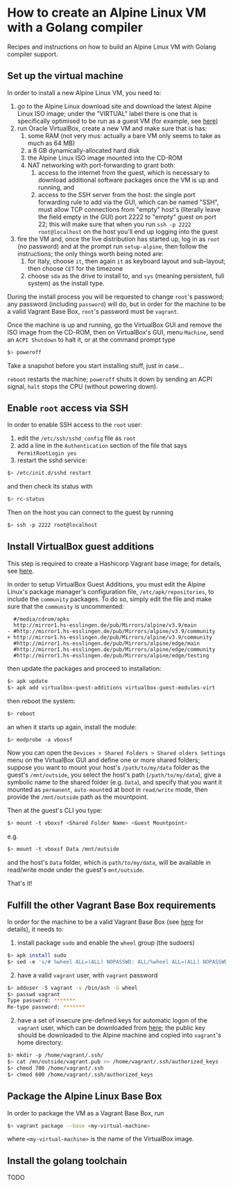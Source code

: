 # How to create an Alpine Linux VM with a Golang compiler

Recipes and instructions on how to build an Alpine Linux VM with Golang compiler support.

## Set up the virtual machine

In order to install a new Alpine Linux VM, you need to:

1. go to the Alpine Linux download site and download the latest Alpine Linux ISO image; under the "VIRTUAL" label there is one that is specifically optimised to be run as a guest VM (for example, see [here](http://dl-cdn.alpinelinux.org/alpine/v3.9/releases/x86_64/alpine-virt-3.9.0-x86_64.iso))
2. run Oracle VirtualBox, create a new VM and make sure that is has:
   1. some RAM (not very mus: actually a bare VM only seems to take as much as 64 MB)
   2. a 8 GB dynamically-allocated hard disk
   3. the Alpine Linux ISO image mounted into the CD-ROM
   4. NAT networking with port-forwarding to grant both:
      1. access to the internet from the guest, which is necessary to download additional software packages once the VM is up and running, and 
      2. access to the SSH server from the host: the single port forwarding rule to add via the GUI, which can be named "SSH", must allow TCP connections from "empty" host's (literally leave the field empty in the GUI) port 2222 to "empty" guest on port 22; 
   this will make sure that when you run `ssh -p 2222 root@localhost` on the host you'll end up logging into the guest
3. fire the VM and, once the live distribution has started up, log in as `root` (no password) and at the prompt run `setup-alpine`, then follow the instructions; the only things worth being noted are:
   1. for Italy, choose `it`, then again `it` as keyboard layout and sub-layout; then choose `CET` for the timezone
   2. choose `sda` as the drive to install to, and `sys` (meaning persistent, full system) as the install type.

During the install process you will be requested to change `root`'s password; any password (including `password`) will do, but in order for the machine to be a valid Vagrant Base Box, `root`'s password must be `vagrant`.

Once the machine is up and running, go the VirtualBox GUI and remove the ISO image from the CD-ROM, then on VirtualBox's GUI, menu `Machine`, send an `ACPI Shutdown` to halt it, or at the command prompt type

```bash
$> poweroff
```

Take a snapshot before you start installing stuff, just in case...

`reboot` restarts the machine; `poweroff` shuts it down by sending an ACPI signal, `halt` stops the CPU (without powering down).

## Enable `root` access via SSH

In order to enable SSH access to the `root` user:

1. edit the `/etc/ssh/sshd_config` file as `root`
2. add a line in the `Authentication` section of the file that says `PermitRootLogin yes`
3. restart the sshd service:

```bash
$> /etc/init.d/sshd restart
```

 and then check its status with

 ```bash
 $> rc-status
 ```

 Then on the host you can connect to the guest by running

 ```bash
 $> ssh -p 2222 root@localhost
 ```

## Install VirtualBox guest additions

This step is required to create a Hashicorp Vagrant base image; for details, see [here](https://www.vagrantup.com/docs/virtualbox/boxes.html).

In order to setup VirtualBox Guest Additions, you must edit the Alpine Linux's package manager's configuration file, `/etc/apk/repositories`, to include the `community` packages. To do so, simply edit the file and make sure that the `community` is uncommented:

```
  #/media/cdrom/apks
  http://mirror1.hs-esslingen.de/pub/Mirrors/alpine/v3.9/main
- #http://mirror1.hs-esslingen.de/pub/Mirrors/alpine/v3.9/community
+ http://mirror1.hs-esslingen.de/pub/Mirrors/alpine/v3.9/community
  #http://mirror1.hs-esslingen.de/pub/Mirrors/alpine/edge/main
  #http://mirror1.hs-esslingen.de/pub/Mirrors/alpine/edge/community
  #http://mirror1.hs-esslingen.de/pub/Mirrors/alpine/edge/testing
```

then update the packages and proceed to installation:

```bash
$> apk update
$> apk add virtualbox-guest-additions virtualbox-guest-modules-virt
```

then reboot the system:

```bash
$> reboot
```

an when it starts up again, install the module:

```bash
$> modprobe -a vboxsf
```

Now you can open the `Devices > Shared Folders > Shared olders Settings` menu on the VirtualBox GUI and define one or more shared folders; suppose you want to mount your host's `/path/to/my/data` folder as the guest's `/mnt/outside`, you select the host's path (`/path/to/my/data`), give a symbolic name to the shared folder (e.g. `Data`), and specify that you want it mounted as `permanent`, `auto-mount`ed at boot in `read/write` mode, then provide the `/mnt/outside` path as the mountpoint.

Then at the guest's CLI you type:

```bash
$> mount -t vboxsf <Shared Folder Name> <Guest Mountpoint>
```

e.g.

```bash
$> mount -t vboxsf Data /mnt/outside
```

and the host's `Data` folder, which is `path/to/my/data`, will be available in read/write mode under the guest's `mnt/outside`.

That's it!

## Fulfill the other Vagrant Base Box requirements

In order for the machine to be a valid Vagrant Base Box (see [here](https://www.vagrantup.com/docs/boxes/base.html) for details), it needs to:

1. install package `sudo` and enable the `wheel` group (the sudoers)

```bash
$> apk install sudo
$> sed -e 's/# %wheel ALL=(ALL) NOPASSWD: ALL/%wheel ALL=(ALL) NOPASSWD: ALL/g' -i /etc/sudoers
```

2. have a valid `vagrant` user, with `vagrant` password

```bash
$> adduser -S vagrant -s /bin/ash -G wheel
$> passwd vagrant
Type password: *******
Re-type password: *******
```

2. have a set of insecure pre-defined keys for automatic logon of the `vagrant` user, which can be downloaded from [here](https://raw.githubusercontent.com/hashicorp/vagrant/master/keys/vagrant.pub); the public key should be downloaded to the Alpine machine and copied into `vagrant`'s home directory:

```bash
$> mkdir -p /home/vagrant/.ssh/
$> cat /mn/outside/vagrant.pub >> /home/vagrant/.ssh/authorized_keys
$> chmod 700 /home/vagrant/.ssh
$> chmod 600 /home/vagrant/.ssh/authorized_keys
```

## Package the Alpine Linux Base Box

In order to package the VM as a Vagrant Base Box, run

```bash
$> vagrant package --base <my-virtual-machine>
```

where `<my-virtual-machine>` is the name of the VirtualBox image.

## Install the golang toolchain

TODO